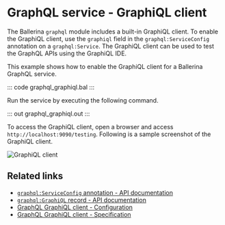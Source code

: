 # GraphQL service - GraphiQL client

The Ballerina `graphql` module includes a built-in GraphiQL client. To enable the GraphiQL client, use the `graphiql` field in the `graphql:ServiceConfig` annotation on a `graphql:Service`. The GraphiQL client can be used to test the GraphQL APIs using the GraphiQL IDE.

This example shows how to enable the GraphiQL client for a Ballerina GraphQL service.

::: code graphql_graphiql.bal :::

Run the service by executing the following command.

::: out graphql_graphiql.out :::

To access the GraphiQL client, open a browser and access `http://localhost:9090/testing`. Following is a sample screenshot of the GraphiQL client.

![GraphiQL client](/learn/by-example/images/graphiql-client.png "GraphiQL Client")

## Related links
- [`graphql:ServiceConfig` annotation - API documentation](https://lib.ballerina.io/ballerina/graphql/latest#ServiceConfig)
- [`graphql:GraphiQL` record - API documentation](https://lib.ballerina.io/ballerina/graphql/latest#Graphiql)
- [GraphQL GraphiQL client - Configuration](/spec/graphql/#1015-graphiql-configurations)
- [GraphQL GraphiQL client - Specification](/spec/graphql/#141-graphiql-client)
